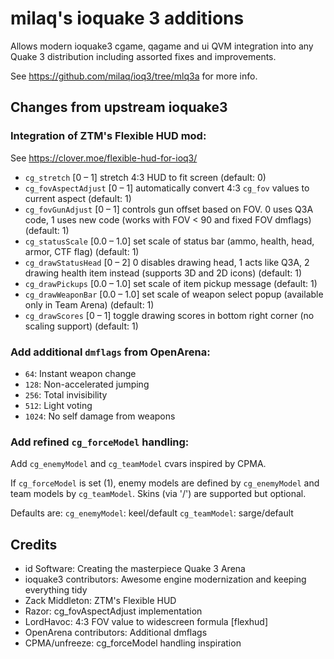# milaq's ioquake 3 additions

Allows modern ioquake3 cgame, qagame and ui QVM integration into any Quake 3 distribution
including assorted fixes and improvements.

See https://github.com/milaq/ioq3/tree/mlq3a for more info.

## Changes from upstream ioquake3

### Integration of ZTM's Flexible HUD mod:

See https://clover.moe/flexible-hud-for-ioq3/

 * `cg_stretch` [0 – 1] stretch 4:3 HUD to fit screen (default: 0)
 * `cg_fovAspectAdjust` [0 – 1] automatically convert 4:3 `cg_fov` values to current aspect (default: 1)
 * `cg_fovGunAdjust` [0 – 1] controls gun offset based on FOV. 0 uses Q3A code, 1 uses new code (works with FOV < 90 and fixed FOV dmflags) (default: 1)
 * `cg_statusScale` [0.0 – 1.0] set scale of status bar (ammo, health, head, armor, CTF flag) (default: 1)
 * `cg_drawStatusHead` [0 – 2] 0 disables drawing head, 1 acts like Q3A, 2 drawing health item instead (supports 3D and 2D icons) (default: 1)
 * `cg_drawPickups` [0.0 – 1.0] set scale of item pickup message (default: 1)
 * `cg_drawWeaponBar` [0.0 – 1.0] set scale of weapon select popup (available only in Team Arena) (default: 1)
 * `cg_drawScores` [0 – 1] toggle drawing scores in bottom right corner (no scaling support) (default: 1)

### Add additional `dmflags` from OpenArena:

 * `64`: Instant weapon change
 * `128`: Non-accelerated jumping
 * `256`: Total invisibility
 * `512`: Light voting
 * `1024`: No self damage from weapons


### Add refined `cg_forceModel` handling:

Add `cg_enemyModel` and `cg_teamModel` cvars inspired by CPMA.

If `cg_forceModel` is set (1), enemy models are defined by `cg_enemyModel`
and team models by `cg_teamModel`.
Skins (via '/') are supported but optional.

Defaults are:
  `cg_enemyModel`: keel/default
  `cg_teamModel`: sarge/default

## Credits

 * id Software: Creating the masterpiece Quake 3 Arena
 * ioquake3 contributors: Awesome engine modernization and keeping everything tidy
 * Zack Middleton: ZTM's Flexible HUD
 * Razor: cg_fovAspectAdjust implementation
 * LordHavoc: 4:3 FOV value to widescreen formula [flexhud]
 * OpenArena contributors: Additional dmflags
 * CPMA/unfreeze: cg_forceModel handling inspiration
